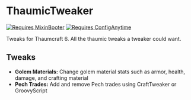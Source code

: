 # ThaumicTweaker

[![Requires MixinBooter](https://img.shields.io/badge/Requires-MixinBooter-3498db.svg?labelColor=34495e&style=for-the-badge)](https://www.curseforge.com/minecraft/mc-mods/mixin-booter)
[![Requires ConfigAnytime](https://img.shields.io/badge/Requires-ConfigAnytime-3498db.svg?labelColor=34495e&style=for-the-badge)](https://www.curseforge.com/minecraft/mc-mods/configanytime)

Tweaks for Thaumcraft 6. All the thaumic tweaks a tweaker could want.

## Tweaks
- **Golem Materials:** Change golem material stats such as armor, health, damage, and crafting material
- **Pech Trades:** Add and remove Pech trades using CraftTweaker or GroovyScript